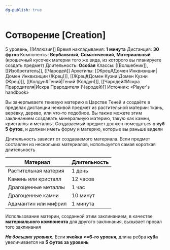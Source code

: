```yaml
---
dg-publish: true
---
```

# Сотворение [Creation]
5 уровень, [[Иллюзия]]
Время накладывания: **1 минута**
Дистанция: **30 футов**
Компоненты: **Вербальный**, **Соматический**, **Материальный** (крошечный кусочек материи того же вида, из которого вы планируете создать предмет)
Длительность: **Особая**
Классы: [[Волшебник]], [[Изобретатель]], [[Чародей]]
Архетипы: [[Жрец#Домен Инквизиции|Домен Инквизиции (Жрец)]], [[Жрец#Домен Кузни|Домен Кузни (Жрец)]], [[Колдун#Гений|Гений (Колдун)]], [[Чародей#Искра Прародителя|Искра Прародителя (Чародей)]]
Источник: «Player's handbook»

Вы зачерпываете теневую материю в Царстве Теней и создаёте в пределах дистанции неживой предмет из растительной материи: ткань, верёвку, дерево, или что-то подобное. Вы также можете этим заклинанием создавать минеральную материю, такую как камни, кристаллы и металлы. Создаваемый предмет должен помещаться в **куб 5 футов**, и должен иметь форму и материю, которые вы раньше видели

Длительность зависит от создаваемого материала. Если предмет составлен из нескольких материалов, используется самая короткая длительность

| Материал             | Длительность |
| -------------------- | ------------ |
| Растительная материя | 1 день       |
| Камень или кристалл  | 12 часов     |
| Драгоценные металлы  | 1 час        |
| Драгоценные камни    | 10 минут     |
| Адамантин или мифрил | 1 минута     |
Использование материи, созданной этим заклинанием, в качестве **материального компонента** для другого заклинания, вызывает провал того заклинания

**_На больших уровнях._** Если **ячейка >=6-го уровня**, длина ребра **куба** увеличивается на **5 футов за уровень**